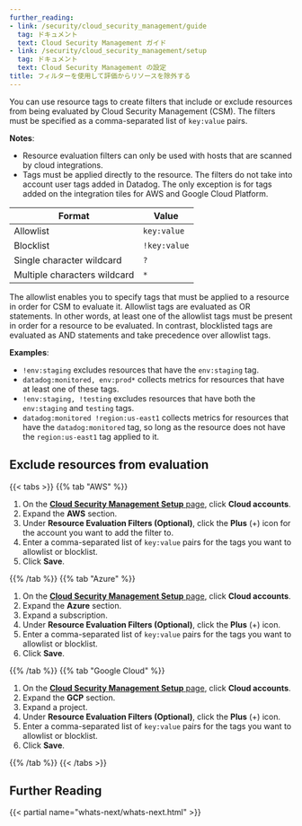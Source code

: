 ```yaml
---
further_reading:
- link: /security/cloud_security_management/guide
  tag: ドキュメント
  text: Cloud Security Management ガイド
- link: /security/cloud_security_management/setup
  tag: ドキュメント
  text: Cloud Security Management の設定
title: フィルターを使用して評価からリソースを除外する
---
```


You can use resource tags to create filters that include or exclude resources from being evaluated by Cloud Security Management (CSM). The filters must be specified as a comma-separated list of `key:value` pairs.

**Notes**:

- Resource evaluation filters can only be used with hosts that are scanned by cloud integrations.
- Tags must be applied directly to the resource. The filters do not take into account user tags added in Datadog. The only exception is for tags added on the integration tiles for AWS and Google Cloud Platform.

| Format                       | Value        |
|------------------------------|--------------|
| Allowlist                    | `key:value`  |
| Blocklist                    | `!key:value` |
| Single character wildcard    | `?`          |
| Multiple characters wildcard | `*`          |

The allowlist enables you to specify tags that must be applied to a resource in order for CSM to evaluate it. Allowlist tags are evaluated as OR statements. In other words, at least one of the allowlist tags must be present in order for a resource to be evaluated. In contrast, blocklisted tags are evaluated as AND statements and take precedence over allowlist tags.

**Examples**:

- `!env:staging` excludes resources that have the `env:staging` tag.
- `datadog:monitored, env:prod*` collects metrics for resources that have at least one of these tags.
- `!env:staging, !testing` excludes resources that have both the `env:staging` and `testing` tags.
- `datadog:monitored !region:us-east1` collects metrics for resources that have the `datadog:monitored` tag, so long as the resource does not have the `region:us-east1` tag applied to it.

## Exclude resources from evaluation

{{< tabs >}}
{{% tab "AWS" %}}

1. On the [**Cloud Security Management Setup** page][1], click **Cloud accounts**.
2. Expand the **AWS** section.
3. Under **Resource Evaluation Filters (Optional)**, click the **Plus** (+) icon for the account you want to add the filter to.
4. Enter a comma-separated list of `key:value` pairs for the tags you want to allowlist or blocklist.
5. Click **Save**.

[1]: https://app.datadoghq.com/security/configuration/csm/setup

{{% /tab %}}
{{% tab "Azure" %}}

1. On the [**Cloud Security Management Setup** page][1], click **Cloud accounts**.
2. Expand the **Azure** section.
3. Expand a subscription.
3. Under **Resource Evaluation Filters (Optional)**, click the **Plus** (+) icon.
4. Enter a comma-separated list of `key:value` pairs for the tags you want to allowlist or blocklist.
5. Click **Save**.

[1]: https://app.datadoghq.com/security/configuration/csm/setup

{{% /tab %}}
{{% tab "Google Cloud" %}}

1. On the [**Cloud Security Management Setup** page][1], click **Cloud accounts**.
2. Expand the **GCP** section.
3. Expand a project.
3. Under **Resource Evaluation Filters (Optional)**, click the **Plus** (+) icon.
4. Enter a comma-separated list of `key:value` pairs for the tags you want to allowlist or blocklist.
5. Click **Save**.

[1]: https://app.datadoghq.com/security/configuration/csm/setup

{{% /tab %}}
{{< /tabs >}}

## Further Reading

{{< partial name="whats-next/whats-next.html" >}}
